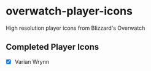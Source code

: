 # overwatch-player-icons
High resolution player icons from Blizzard's Overwatch

## Completed Player Icons
- [x] Varian Wrynn
